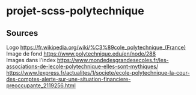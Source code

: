 # projet-scss-polytechnique
## Sources
Logo
https://fr.wikipedia.org/wiki/%C3%89cole_polytechnique_(France)
<br>
Image de fond
https://www.polytechnique.edu/en/node/288
<br>
Images dans l'index 
https://www.mondedesgrandesecoles.fr/les-associations-de-lecole-polytechnique-elles-sont-mythiques/
https://www.lexpress.fr/actualites/1/societe/ecole-polytechnique-la-cour-des-comptes-alerte-sur-une-situation-financiere-preoccupante_2119256.html
<br>